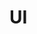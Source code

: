 <script setup>
  import { data } from '../../../versions.data'
  const { version } = data
</script>

# UI
